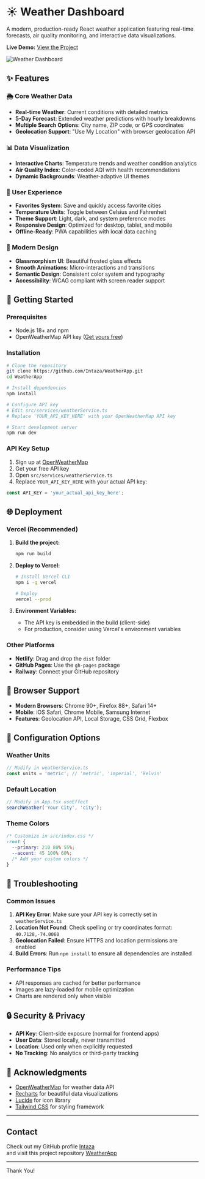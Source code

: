 # ☀️ Weather Dashboard

A modern, production-ready React weather application featuring real-time forecasts, air quality monitoring, and interactive data visualizations.

**Live Demo:** [View the Project]()

![Weather Dashboard](https://images.unsplash.com/photo-1504608524841-42fe6f032b4b?w=1200&h=400&fit=crop&crop=top)

## ✨ Features

### 🌦️ Core Weather Data
- **Real-time Weather**: Current conditions with detailed metrics
- **5-Day Forecast**: Extended weather predictions with hourly breakdowns
- **Multiple Search Options**: City name, ZIP code, or GPS coordinates
- **Geolocation Support**: "Use My Location" with browser geolocation API

### 📊 Data Visualization
- **Interactive Charts**: Temperature trends and weather condition analytics
- **Air Quality Index**: Color-coded AQI with health recommendations
- **Dynamic Backgrounds**: Weather-adaptive UI themes

### 💫 User Experience
- **Favorites System**: Save and quickly access favorite cities
- **Temperature Units**: Toggle between Celsius and Fahrenheit
- **Theme Support**: Light, dark, and system preference modes
- **Responsive Design**: Optimized for desktop, tablet, and mobile
- **Offline-Ready**: PWA capabilities with local data caching

### 🎨 Modern Design
- **Glassmorphism UI**: Beautiful frosted glass effects
- **Smooth Animations**: Micro-interactions and transitions
- **Semantic Design**: Consistent color system and typography
- **Accessibility**: WCAG compliant with screen reader support

## 🚀 Getting Started

### Prerequisites
- Node.js 18+ and npm
- OpenWeatherMap API key ([Get yours free](https://openweathermap.org/api))

### Installation

```bash
# Clone the repository
git clone https://github.com/Intaza/WeatherApp.git
cd WeatherApp

# Install dependencies
npm install

# Configure API key
# Edit src/services/weatherService.ts
# Replace 'YOUR_API_KEY_HERE' with your OpenWeatherMap API key

# Start development server
npm run dev
```

### API Key Setup

1. Sign up at [OpenWeatherMap](https://openweathermap.org/api)
2. Get your free API key
3. Open `src/services/weatherService.ts`
4. Replace `YOUR_API_KEY_HERE` with your actual API key:

```typescript
const API_KEY = 'your_actual_api_key_here';
```


## 🌐 Deployment

### Vercel (Recommended)

1. **Build the project:**
   ```bash
   npm run build
   ```

2. **Deploy to Vercel:**
   ```bash
   # Install Vercel CLI
   npm i -g vercel
   
   # Deploy
   vercel --prod
   ```

3. **Environment Variables:**
   - The API key is embedded in the build (client-side)
   - For production, consider using Vercel's environment variables

### Other Platforms

- **Netlify**: Drag and drop the `dist` folder
- **GitHub Pages**: Use the `gh-pages` package
- **Railway**: Connect your GitHub repository

## 📱 Browser Support

- **Modern Browsers**: Chrome 90+, Firefox 88+, Safari 14+
- **Mobile**: iOS Safari, Chrome Mobile, Samsung Internet
- **Features**: Geolocation API, Local Storage, CSS Grid, Flexbox

## 🔧 Configuration Options

### Weather Units
```typescript
// Modify in weatherService.ts
const units = 'metric'; // 'metric', 'imperial', 'kelvin'
```

### Default Location
```typescript
// Modify in App.tsx useEffect
searchWeather('Your City', 'city');
```

### Theme Colors
```css
/* Customize in src/index.css */
:root {
  --primary: 210 80% 55%;
  --accent: 45 100% 60%;
  /* Add your custom colors */
}
```

## 🐛 Troubleshooting

### Common Issues

1. **API Key Error**: Make sure your API key is correctly set in `weatherService.ts`
2. **Location Not Found**: Check spelling or try coordinates format: `40.7128,-74.0060`
3. **Geolocation Failed**: Ensure HTTPS and location permissions are enabled
4. **Build Errors**: Run `npm install` to ensure all dependencies are installed

### Performance Tips

- API responses are cached for better performance
- Images are lazy-loaded for mobile optimization
- Charts are rendered only when visible

## 🔒 Security & Privacy

- **API Key**: Client-side exposure (normal for frontend apps)
- **User Data**: Stored locally, never transmitted
- **Location**: Used only when explicitly requested
- **No Tracking**: No analytics or third-party tracking

## 🙏 Acknowledgments

- [OpenWeatherMap](https://openweathermap.org) for weather data API
- [Recharts](https://recharts.org) for beautiful data visualizations
- [Lucide](https://lucide.dev) for icon library
- [Tailwind CSS](https://tailwindcss.com) for styling framework

---

## Contact

Check out my GitHub profile [Intaza](https://github.com/Intaza)  
and visit this project repository [WeatherApp](https://github.com/Intaza/BLOG)

---
Thank You! 